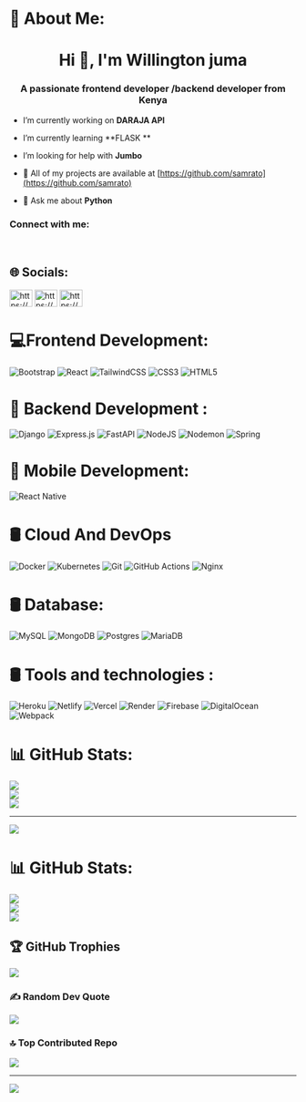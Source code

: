 # 💫 About Me:
<h1 align="center">Hi 👋, I'm Willington juma</h1>
<h3 align="center">A passionate frontend developer /backend developer from Kenya</h3>

- I’m currently working on **DARAJA API**

- I’m currently learning **FLASK **



- I’m looking for help with **Jumbo**

- 👨 All of my projects are available at [https://github.com/samrato](https://github.com/samrato)

- 💬 Ask me about **Python**

<h3 align="left">Connect with me:</h3>
<p align="left">
</p>




<br>


## 🌐 Socials:
<p align="left">
<a href="https://twitter.com/https://x.com/sam_rato" target="blank"><img align="center" src="https://raw.githubusercontent.com/rahuldkjain/github-profile-readme-generator/master/src/images/icons/Social/twitter.svg" alt="https://x.com/sam_rato" height="30" width="40" /></a>
<a href="https://linkedin.com/in/https://www.linkedin.com/in/samrato-/" target="blank"><img align="center" src="https://raw.githubusercontent.com/rahuldkjain/github-profile-readme-generator/master/src/images/icons/Social/linked-in-alt.svg" alt="https://www.linkedin.com/in/samrato-/" height="30" width="40" /></a>
<a href="https://instagram.com/https://www.linkedin.com/in/samrato-/" target="blank"><img align="center" src="https://raw.githubusercontent.com/rahuldkjain/github-profile-readme-generator/master/src/images/icons/Social/instagram.svg" alt="https://www.linkedin.com/in/samrato-/" height="30" width="40" /></a>
</p>

#


# 💻Frontend Development:
![Bootstrap](https://img.shields.io/badge/bootstrap-%238511FA.svg?style=for-the-badge&logo=bootstrap&logoColor=white) ![React](https://img.shields.io/badge/react-%2320232a.svg?style=for-the-badge&logo=react&logoColor=%2361DAFB) ![TailwindCSS](https://img.shields.io/badge/tailwindcss-%2338B2AC.svg?style=for-the-badge&logo=tailwind-css&logoColor=white) ![CSS3](https://img.shields.io/badge/css3-%231572B6.svg?style=for-the-badge&logo=css3&logoColor=white) ![HTML5](https://img.shields.io/badge/html5-%23E34F26.svg?style=for-the-badge&logo=html5&logoColor=white)

# 🧠 Backend Development :
![Django](https://img.shields.io/badge/django-%23092E20.svg?style=for-the-badge&logo=django&logoColor=white) ![Express.js](https://img.shields.io/badge/express.js-%23404d59.svg?style=for-the-badge&logo=express&logoColor=%2361DAFB) ![FastAPI](https://img.shields.io/badge/FastAPI-005571?style=for-the-badge&logo=fastapi) ![NodeJS](https://img.shields.io/badge/node.js-6DA55F?style=for-the-badge&logo=node.js&logoColor=white) ![Nodemon](https://img.shields.io/badge/NODEMON-%23323330.svg?style=for-the-badge&logo=nodemon&logoColor=%BBDEAD) ![Spring](https://img.shields.io/badge/spring-%236DB33F.svg?style=for-the-badge&logo=spring&logoColor=white)
# 📱 Mobile Development:
![React Native](https://img.shields.io/badge/react_native-%2320232a.svg?style=for-the-badge&logo=react&logoColor=%2361DAFB)

# 🛢️ Cloud And DevOps
![Docker](https://img.shields.io/badge/docker-%230db7ed.svg?style=for-the-badge&logo=docker&logoColor=white) ![Kubernetes](https://img.shields.io/badge/kubernetes-%23326ce5.svg?style=for-the-badge&logo=kubernetes&logoColor=white) ![Git](https://img.shields.io/badge/git-%23F05033.svg?style=for-the-badge&logo=git&logoColor=white) ![GitHub Actions](https://img.shields.io/badge/github%20actions-%232671E5.svg?style=for-the-badge&logo=githubactions&logoColor=white) ![Nginx](https://img.shields.io/badge/nginx-%23009639.svg?style=for-the-badge&logo=nginx&logoColor=white)

# 🛢️ Database:
![MySQL](https://img.shields.io/badge/mysql-4479A1.svg?style=for-the-badge&logo=mysql&logoColor=white) ![MongoDB](https://img.shields.io/badge/MongoDB-%234ea94b.svg?style=for-the-badge&logo=mongodb&logoColor=white) ![Postgres](https://img.shields.io/badge/postgres-%23316192.svg?style=for-the-badge&logo=postgresql&logoColor=white) ![MariaDB](https://img.shields.io/badge/MariaDB-003545?style=for-the-badge&logo=mariadb&logoColor=white)

# 🛢️ Tools and technologies :
![Heroku](https://img.shields.io/badge/heroku-%23430098.svg?style=for-the-badge&logo=heroku&logoColor=white) ![Netlify](https://img.shields.io/badge/netlify-%23000000.svg?style=for-the-badge&logo=netlify&logoColor=#00C7B7) ![Vercel](https://img.shields.io/badge/vercel-%23000000.svg?style=for-the-badge&logo=vercel&logoColor=white) ![Render](https://img.shields.io/badge/Render-%46E3B7.svg?style=for-the-badge&logo=render&logoColor=white) ![Firebase](https://img.shields.io/badge/firebase-%23039BE5.svg?style=for-the-badge&logo=firebase) ![DigitalOcean](https://img.shields.io/badge/DigitalOcean-%230167ff.svg?style=for-the-badge&logo=digitalOcean&logoColor=white) ![Webpack](https://img.shields.io/badge/webpack-%238DD6F9.svg?style=for-the-badge&logo=webpack&logoColor=black)



# 📊 GitHub Stats:
![](https://github-readme-stats.vercel.app/api?username=samrato&theme=dark&hide_border=false&include_all_commits=false&count_private=false)<br/>
![](https://nirzak-streak-stats.vercel.app/?user=samrato&theme=dark&hide_border=false)<br/>
![](https://github-readme-stats.vercel.app/api/top-langs/?username=samrato&theme=dark&hide_border=false&include_all_commits=false&count_private=false&layout=compact)

---
[![](https://visitcount.itsvg.in/api?id=samrato&icon=0&color=0)](https://visitcount.itsvg.in)

<!-- Proudly created with GPRM ( https://gprm.itsvg.in ) -->
# 📊 GitHub Stats:
![](https://github-readme-stats.vercel.app/api?username=samrato&theme=tokyonight&hide_border=false&include_all_commits=false&count_private=true)<br/>
![](https://nirzak-streak-stats.vercel.app/?user=samrato&theme=tokyonight&hide_border=false)<br/>
![](https://github-readme-stats.vercel.app/api/top-langs/?username=samrato&theme=tokyonight&hide_border=false&include_all_commits=false&count_private=true&layout=compact)

## 🏆 GitHub Trophies
![](https://github-profile-trophy.vercel.app/?username=samrato&theme=radical&no-frame=false&no-bg=true&margin-w=4)

### ✍️ Random Dev Quote
![](https://quotes-github-readme.vercel.app/api?type=vetical&theme=radical)

### 🔝 Top Contributed Repo
![](https://github-contributor-stats.vercel.app/api?username=samrato&limit=5&theme=dark&combine_all_yearly_contributions=true)

---
[![](https://visitcount.itsvg.in/api?id=samrato&icon=0&color=0)](https://visitcount.itsvg.in)

<!-- Proudly created with GPRM ( https://gprm.itsvg.in ) -->
